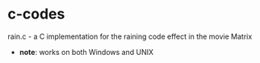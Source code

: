 c-codes
=======

rain.c - a C implementation for the raining code effect in the movie Matrix
  - **note**: works on both Windows and UNIX
